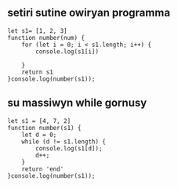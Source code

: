 ## setiri sutine owiryan programma 
```
let s1= [1, 2, 3]
function number(num) {
    for (let i = 0; i < s1.length; i++) {
        console.log(s1[i])
        
    }
    return s1
}console.log(number(s1));
```
## su massiwyn while gornusy
```
let s1 = [4, 7, 2]
function number(s1) {
    let d = 0;
    while (d != s1.length) {
        console.log(s1[d]);
        d++;
    }
    return 'end'
}console.log(number(s1));
```
